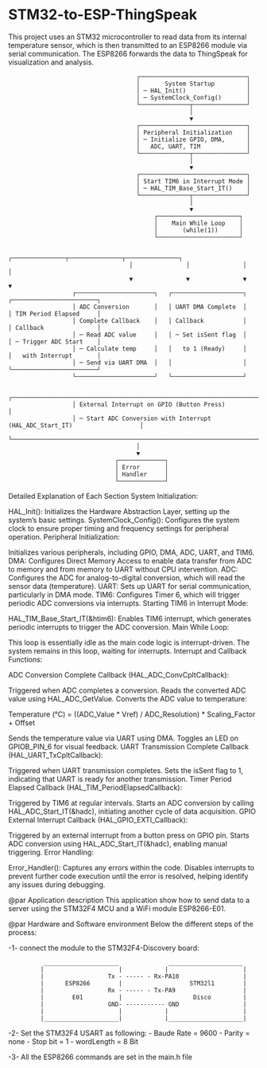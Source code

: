 # STM32-to-ESP-ThingSpeak
This project uses an STM32 microcontroller to read data from its internal temperature sensor, which is then transmitted to an ESP8266 module via serial communication. The ESP8266 forwards the data to ThingSpeak for visualization and analysis. 



                                        ┌──────────────────────────────┐
                                        │       System Startup         │
                                        │ ─ HAL_Init()                 │
                                        │ ─ SystemClock_Config()       │
                                        └──────────────┬───────────────┘
                                                       │
                                                       ▼
                                        ┌──────────────────────────────┐
                                        │ Peripheral Initialization    │
                                        │ ─ Initialize GPIO, DMA,      │
                                        │   ADC, UART, TIM             │
                                        └──────────────┬───────────────┘
                                                       │
                                                       ▼
                                        ┌──────────────────────────────┐
                                        │ Start TIM6 in Interrupt Mode │
                                        │ ─ HAL_TIM_Base_Start_IT()    │
                                        └──────────────┬───────────────┘
                                                       │
                                                       ▼
                                             ┌───────────────────────┐
                                             │    Main While Loop    │
                                             │       (while(1))      │
                                             └───────────────────────┘

                                      ┌───────────────┬───────────────┬───────────────┐
                                      │               │               │               │
                                      ▼               ▼               ▼               ▼
                      ┌──────────────────────┐   ┌────────────────────┐   ┌────────────────────────┐
                      │ ADC Conversion       │   │ UART DMA Complete  │   │ TIM Period Elapsed     │
                      │ Complete Callback    │   │ Callback           │   │ Callback               │
                      │ ─ Read ADC value     │   │ ─ Set isSent flag  │   │ ─ Trigger ADC Start    │
                      │ ─ Calculate temp     │   │   to 1 (Ready)     │   │   with Interrupt       │
                      │ ─ Send via UART DMA  │   │                    │   └────────────────────────┘
                      └──────────────────────┘   └────────────────────┘

                      ┌────────────────────────────────────────────────────────────────────────────┐
                      │ External Interrupt on GPIO (Button Press)                                  │
                      │ ─ Start ADC Conversion with Interrupt (HAL_ADC_Start_IT)                   │
                      └────────────────────────────────────────────────────────────────────────────┘
                                        │
                                        ▼
                                  ┌─────────────┐
                                  │ Error       │
                                  │ Handler     │
                                  └─────────────┘

Detailed Explanation of Each Section
System Initialization:

HAL_Init(): Initializes the Hardware Abstraction Layer, setting up the system’s basic settings.
SystemClock_Config(): Configures the system clock to ensure proper timing and frequency settings for peripheral operation.
Peripheral Initialization:

Initializes various peripherals, including GPIO, DMA, ADC, UART, and TIM6.
DMA: Configures Direct Memory Access to enable data transfer from ADC to memory and from memory to UART without CPU intervention.
ADC: Configures the ADC for analog-to-digital conversion, which will read the sensor data (temperature).
UART: Sets up UART for serial communication, particularly in DMA mode.
TIM6: Configures Timer 6, which will trigger periodic ADC conversions via interrupts.
Starting TIM6 in Interrupt Mode:

HAL_TIM_Base_Start_IT(&htim6): Enables TIM6 interrupt, which generates periodic interrupts to trigger the ADC conversion.
Main While Loop:

This loop is essentially idle as the main code logic is interrupt-driven. The system remains in this loop, waiting for interrupts.
Interrupt and Callback Functions:

ADC Conversion Complete Callback (HAL_ADC_ConvCpltCallback):

Triggered when ADC completes a conversion.
Reads the converted ADC value using HAL_ADC_GetValue.
Converts the ADC value to temperature:

Temperature (°C) = ((ADC_Value * Vref) / ADC_Resolution) * Scaling_Factor + Offset

Sends the temperature value via UART using DMA.
Toggles an LED on GPIOB_PIN_6 for visual feedback.
UART Transmission Complete Callback (HAL_UART_TxCpltCallback):

Triggered when UART transmission completes.
Sets the isSent flag to 1, indicating that UART is ready for another transmission.
Timer Period Elapsed Callback (HAL_TIM_PeriodElapsedCallback):

Triggered by TIM6 at regular intervals.
Starts an ADC conversion by calling HAL_ADC_Start_IT(&hadc), initiating another cycle of data acquisition.
GPIO External Interrupt Callback (HAL_GPIO_EXTI_Callback):

Triggered by an external interrupt from a button press on GPIO pin.
Starts ADC conversion using HAL_ADC_Start_IT(&hadc), enabling manual triggering.
Error Handling:

Error_Handler(): Captures any errors within the code. Disables interrupts to prevent further code execution until the error is resolved, helping identify any issues during debugging.


@par Application description
This application show how to send data to a server using the STM32F4 MCU and a WiFi module ESP8266-E01.

@par Hardware and Software environment 
Below the different steps of the process:

  -1- connect the module to the STM32F4-Discovery board:
      
              _____________________              _____________________
             |                     |            |                     |
             |                  Tx - ----- - Rx-PA10                  | 
             |      ESP8266        |                   STM32l1        |
             |                  Rx - ----- - Tx-PA9                   |
             |        E01          |                    Disco         |
             |                  GND- ----------- GND                  |
             |                     |            |                     |
             |_____________________|            |_____________________|


  -2- Set the STM32F4 USART as following:
       - Baude Rate = 9600
       - Parity     = none
       - Stop bit   = 1
       - wordLength = 8 Bit
       

  -3- All the ESP8266 commands are set in the main.h file

                                  
